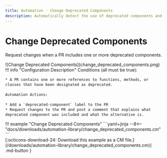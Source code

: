 ```yaml
---
title: Automation - Change Deprecated Components
description: Automatically detect the use of deprecated components and services in PRs.
---
```

# Change Deprecated Components

Request changes when a PR includes one or more deprecated components.

<div class="automationImage" style="align:right" markdown="1">
![Change Deprecated Components](change_deprecated_components.png)
</div>
<div class="automationDescription" markdown="1">
!!! info "Configuration Description"
    Conditions (all must be true):

    * A PR contains one or more references to functions, methods, or classes that have been designated as deprecated.

    Automation Actions:

    * Add a `deprecated-component` label to the PR
    * Request changes to the PR and post a comment that explains what deprecated component was included and what the alternative is.
</div>
<div class="automationExample" markdown="1">
!!! example "Change Deprecated Components"
    ```yaml+jinja
    --8<-- "docs/downloads/automation-library/change_deprecated_components.cm"
    ```
    <div class="result" markdown>
      <span>
      [:octicons-download-24: Download this example as a CM file.](/downloads/automation-library/change_deprecated_components.cm){ .md-button }
      </span>
    </div>
</div>
